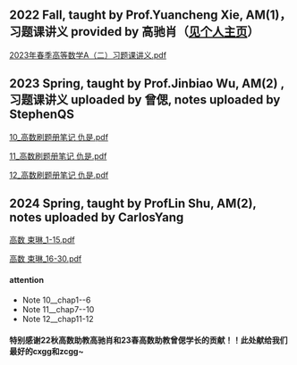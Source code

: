 ## 2022 Fall, taught by Prof.Yuancheng Xie, AM(1)，习题课讲义 provided by 高驰肖（[见个人主页](https://wqgcx.github.io/)）

[2023年春季高等数学A（二）习题课讲义.pdf](https://ghproxy.wjsphy.top/https://raw.githubusercontent.com/StephenQSstarThomas/Lecture-Notes/main/高等数学/2023年春季高等数学A（二）习题课讲义.pdf)

## 2023 Spring, taught by Prof.Jinbiao Wu, AM(2) ,习题课讲义 uploaded by 曾偲, notes uploaded by StephenQS

[10_高数刷题册笔记 仇是.pdf](https://ghproxy.wjsphy.top/https://raw.githubusercontent.com/StephenQSstarThomas/Lecture-Notes/main/高等数学/10_高数刷题册笔记%20仇是.pdf)

[11_高数刷题册笔记 仇是.pdf](https://ghproxy.wjsphy.top/https://raw.githubusercontent.com/StephenQSstarThomas/Lecture-Notes/main/高等数学/11_高数刷题册笔记%20仇是.pdf)

[12_高数刷题册笔记 仇是.pdf](https://ghproxy.wjsphy.top/https://raw.githubusercontent.com/StephenQSstarThomas/Lecture-Notes/main/高等数学/12_高数刷题册笔记%20仇是.pdf)

## 2024 Spring, taught by ProfLin Shu, AM(2), notes uploaded by CarlosYang

[高数 束琳_1-15.pdf](https://ghproxy.wjsphy.top/https://raw.githubusercontent.com/StephenQSstarThomas/Lecture-Notes/main/高等数学/高数%20束琳/高数%20束琳_1-15.pdf)

[高数 束琳_16-30.pdf](https://ghproxy.wjsphy.top/https://raw.githubusercontent.com/StephenQSstarThomas/Lecture-Notes/main/高等数学/高数%20束琳/高数%20束琳_16-30.pdf)

#### attention
 - Note 10__chap1--6
 - Note 11__chap7--10
 - Note 12__chap11-12

#### 特别感谢22秋高数助教高驰肖和23春高数助教曾偲学长的贡献！！此处献给我们最好的cxgg和zcgg~
